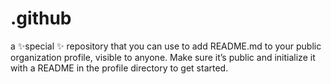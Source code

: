 # .github
a ✨special ✨ repository that you can use to add README.md to your public organization profile, visible to anyone. Make sure it’s public and initialize it with a README in the profile directory to get started.
